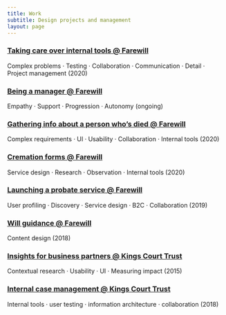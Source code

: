 ```yaml
---
title: Work
subtitle: Design projects and management
layout: page
---
```


### [Taking care over internal tools @ Farewill](/portfolio/taking-care-internal-tools-farewill)
Complex problems · Testing · Collaboration · Communication · Detail · Project management (2020)

### [Being a manager @ Farewill](/portfolio/being-a-manager)
Empathy · Support · Progression · Autonomy (ongoing)

### [Gathering info about a person who’s died @ Farewill](/portfolio/gathering-info-person-died-farewill)
Complex requirements · UI · Usability · Collaboration · Internal tools (2020)

### [Cremation forms @ Farewill](/portfolio/cremation-forms-farewill)
Service design · Research · Observation · Internal tools (2020)

### [Launching a probate service @ Farewill](/portfolio/launching-probate-service-farewill)
User profiling · Discovery · Service design · B2C · Collaboration (2019)

### [Will guidance @ Farewill](/portfolio/will-guidance-farewill)
Content design (2018)

### [Insights for business partners @ Kings Court Trust](/portfolio/insights-business-partners-kct)
Contextual research · Usability · UI · Measuring impact (2015)

### [Internal case management @ Kings Court Trust](/portfolio/internal-case-management-kct)
Internal tools · user testing · information architecture · collaboration (2018) 